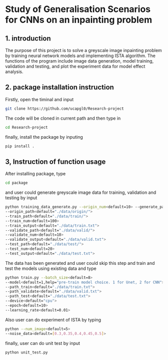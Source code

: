 # Study of Generalisation Scenarios for CNNs on an inpainting problem

## 1. introduction

The purpose of this project is to solve a greyscale image inpainting problem by training neural network models and implementing ISTA algorithm. The functions of the program include image data generation, model training, validation and testing, and plot the experiment data for model effect analysis.

## 2. package installation instruction

Firstly, open the timinal and input

```Bash
git clone https://github.com/ucapgl0/Research-project
```
The code will be cloned in current path
and then type in
```Bash
cd Research-project
```
finally, install the package by inputing
```Bash
pip install .
```

## 3, Instruction of function usage

After installing package, type
```Bash
cd package
```
and user could generate greyscale image data for training, validation and testing by input 
```Bash
python training_data_generate.py --origin_num<default=10> --generate_path<default="./data/generate/">
--origin_path<default="./data/origin/">
--train_path<default="./data/train/">
--train_num<default=100>
--train_output<default="./data/train.txt">
--validate_path<default="./data/valid/">
--validate_num<default=10>
--validate_output<default="./data/valid.txt">
--test_path<default="./data/test/">
--test_num<default=20>
--test_output<default="./data/test.txt">
```

The data has been generated and user could skip this step and train and test the models using existing data and type
```Bash
python train.py --batch_size<default=8>
--model<default=1,help="pre-train model choice. 1 for Unet, 2 for CNN">
--path_train<default="./data/train.txt">
--path_validate<default="./data/valid.txt">
--path_test<default="./data/test.txt">
--device<default="cpu">
--epoch<default=10>
--learning_rate<default=0.01>
```

Also user can do experiment of ISTA by typing
```Bash
python --num_image<default=5>
--noise_data<default=[0.3,0.35,0.4,0.45,0.5]>
```

finally, user can do unit test by input
```Bash
python unit_test.py
```